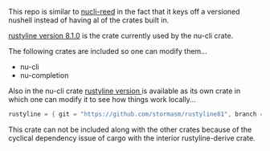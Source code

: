 
This repo is similar to
[nucli-reed](https://github.com/stormasm/nucli-reed)
in the fact that it keys off a versioned nushell
instead of having al of the crates built in.


[rustyline version 8.1.0](https://github.com/nushell/nushell/blob/main/crates/nu-cli/Cargo.toml#L29) is the crate currently used by the nu-cli crate.

The following crates are included so one can modify them...

* nu-cli
* nu-completion

Also in the nu-cli crate
[rustyline version ](https://github.com/stormasm/rustyline81)
is available as its own crate in
which one can modify it to see how things work locally...

```rust
rustyline = { git = "https://github.com/stormasm/rustyline81", branch = "main", optional=true }
```

This crate can not be included along with the other crates because of the
cyclical dependency issue of cargo with the interior rustyline-derive crate.
